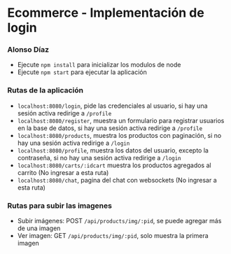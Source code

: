 # Ecommerce - Implementación de login

### Alonso Díaz

-   Ejecute `npm install` para inicializar los modulos de node
-   Ejecute `npm start` para ejecutar la aplicación

### Rutas de la aplicación

-   `localhost:8080/login`, pide las credenciales al usuario, si hay una sesión activa redirige a `/profile`
-   `localhost:8080/register`, muestra un formulario para registrar usuarios en la base de datos, si hay una sesión activa redirige a `/profile`
-   `localhost:8080/products`, muestra los productos con paginación, si no hay una sesión activa redirige a `/login`
-   `localhost:8080/profile`, muestra los datos del usuario, excepto la contraseña, si no hay una sesión activa redirige a `/login`
-   `localhost:8080/carts/:idcart` muestra los productos agregados al carrito (No ingresar a esta ruta)
-   `localhost:8080/chat`, pagina del chat con websockets (No ingresar a esta ruta)

### Rutas para subir las imagenes

-   Subir imágenes: POST `/api/products/img/:pid`, se puede agregar más de una imagen
-   Ver imagen: GET `/api/products/img/:pid`, solo muestra la primera imagen

